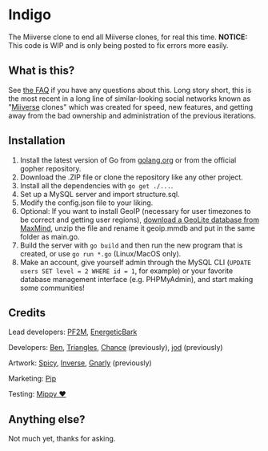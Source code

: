 # Indigo
The Miiverse clone to end all Miiverse clones, for real this time. **NOTICE:** This code is WIP and is only being posted to fix errors more easily.
## What is this?
See [the FAQ](https://indigo.cafe/help/faq) if you have any questions about this. Long story short, this is the most recent in a long line of similar-looking social networks known as "[Miiverse](https://miiverse.nintendo.net/) clones" which was created for speed, new features, and getting away from the bad ownership and administration of the previous iterations.
## Installation
1. Install the latest version of Go from [golang.org](https://golang.org/dl/) or from the official gopher repository.
2. Download the .ZIP file or clone the repository like any other project.
3. Install all the dependencies with `go get ./...`.
4. Set up a MySQL server and import structure.sql.
5. Modify the config.json file to your liking.
6. Optional: If you want to install GeoIP (necessary for user timezones to be correct and getting user regions), [download a GeoLite database from MaxMind](https://geolite.maxmind.com/download/geoip/database/GeoLite2-City.tar.gz), unzip the file and rename it geoip.mmdb and put in the same folder as main.go.
7. Build the server with `go build` and then run the new program that is created, or use `go run *.go` (Linux/MacOS only).
8. Make an account, give yourself admin through the MySQL CLI (`UPDATE users SET level = 2 WHERE id = 1`, for example) or your favorite database management interface (e.g. PHPMyAdmin), and start making some communities!
## Credits
Lead developers: [PF2M](https://github.com/PF2M), [EnergeticBark](https://github.com/EnergeticBark)

Developers: [Ben](https://gitlab.com/benatpearl), [Triangles](https://oasis.100percentnig.ga/users/triangles.py), [Chance](https://github.com/SRGNation) (previously), [jod](https://github.com/men-who-breathe) (previously)

Artwork: [Spicy](https://oasis.100percentnig.ga/users/mario7in1), [Inverse](https://oasis.100percentnig.ga/users/Inverse), [Gnarly](https://cvd-revived.gq/) (previously)

Marketing: [Pip](https://github.com/Pikacraft64)

Testing: [Mippy ❤️](https://closed.pizza/users/Mippy)
## Anything else?
Not much yet, thanks for asking.
